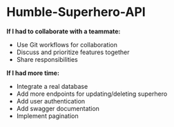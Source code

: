 # Humble-Superhero-API

**If I had to collaborate with a teammate:**

- Use Git workflows for collaboration
- Discuss and prioritize features together
- Share responsibilities

**If I had more time:**

- Integrate a real database
- Add more endpoints for updating/deleting superhero
- Add user authentication
- Add swagger documentation
- Implement pagination
